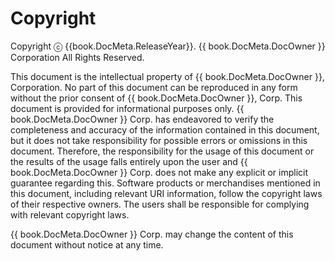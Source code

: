 <!-- Note! This content includes shared parts. Therefore, when you update this file, you should beware of synchronization. -->

<!-- Start of the shared content: Glossary -->

# Copyright

Copyright ⓒ {{book.DocMeta.ReleaseYear}}. {{ book.DocMeta.DocOwner }} Corporation All Rights Reserved.

This document is the intellectual property of {{ book.DocMeta.DocOwner }}, Corporation. No part of this document can be reproduced in any form without the prior consent of {{ book.DocMeta.DocOwner }}, Corp.
This document is provided for informational purposes only. {{ book.DocMeta.DocOwner }} Corp. has endeavored to verify the completeness and accuracy of the information contained in this document, but it does not take responsibility for possible errors or omissions in this document. Therefore, the responsibility for the usage of this document or the results of the usage falls entirely upon the user and {{ book.DocMeta.DocOwner }} Corp. does not make any explicit or implicit guarantee regarding this. Software products or merchandises mentioned in this document, including relevant URI information, follow the copyright laws of their respective owners. The users shall be responsible for complying with relevant copyright laws.

{{ book.DocMeta.DocOwner }} Corp. may change the content of this document without notice at any time.

<!-- End of the shared content -->

